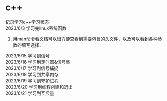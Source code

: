 # c++
记录学习c++学习状态  
2023/6/3 学习完linux系统函数  
1. 用man命令看文档可以很方便查看到需要包含的头文件，以及可以看到各种参数的填写选择、

2023/6/15 学习到信号  
2023/6/16 学习到定时器&信号集  
2023/6/17 学习到信号捕捉  
2023/6/18 学习到共享内存  
2023/6/19 学习到守护进程  
2023/6/20 学习到线程创建和退出  
2023/6/21 学习到互斥量    
